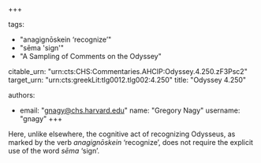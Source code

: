 +++

tags:
- "anagignōskein ‘recognize’"
- "sēma &#39;sign&#39;"
- "A Sampling of Comments on the Odyssey"

citable_urn: "urn:cts:CHS:Commentaries.AHCIP:Odyssey.4.250.zF3Psc2"
target_urn: "urn:cts:greekLit:tlg0012.tlg002:4.250"
title: "Odyssey 4.250"

authors:
- email: "gnagy@chs.harvard.edu"
  name: "Gregory Nagy"
  username: "gnagy"
+++

<p>Here, unlike elsewhere, the cognitive act of recognizing Odysseus, as marked by the verb <em>anagignōskein</em> ‘recognize’, does not require the explicit use of the word <em>sēma</em> ‘sign’. </p>